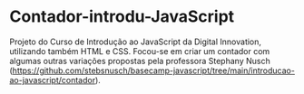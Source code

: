 # Contador-introdu-JavaScript
Projeto do Curso de Introdução ao JavaScript da Digital Innovation, utilizando também HTML e CSS. Focou-se em criar um contador com algumas outras variações propostas pela professora Stephany Nusch (https://github.com/stebsnusch/basecamp-javascript/tree/main/introducao-ao-javascript/contador).
